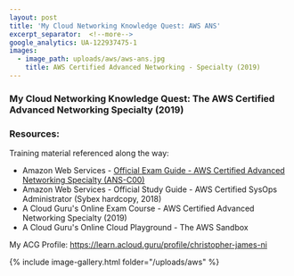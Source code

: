 ```yaml
---
layout: post
title: 'My Cloud Networking Knowledge Quest: AWS ANS'
excerpt_separator:  <!--more-->
google_analytics: UA-122937475-1
images:
  - image_path: uploads/aws/aws-ans.jpg
    title: AWS Certified Advanced Networking - Specialty (2019)
---
```


### My Cloud Networking Knowledge Quest: The AWS Certified Advanced Networking Specialty (2019)

### Resources:

Training material referenced along the way:

- Amazon Web Services - [Official Exam Guide - AWS Certified Advanced Networking Specialty (ANS-C00)](https://github.com/cjamesni/cjamesni.github.io/blob/master/AWS-Certified-Advanced-Networking-Speciality_Exam_Guide_v1.2_FINAL.pdf)
- Amazon Web Services - Official Study Guide - AWS Certified SysOps Administrator (Sybex hardcopy, 2018)
- A Cloud Guru's Online Exam Course - AWS Certified Advanced Networking Specialty (2019)
- A Cloud Guru's Online Cloud Playground  - The AWS Sandbox


My ACG Profile: <a href="https://learn.acloud.guru/profile/christopher-james-ni">https://learn.acloud.guru/profile/christopher-james-ni</a>

{% include image-gallery.html folder="/uploads/aws" %}

